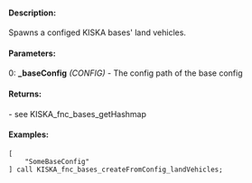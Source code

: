 #### Description:
Spawns a configed KISKA bases' land vehicles.

#### Parameters:
0: **_baseConfig** *(CONFIG)* - The config path of the base config

#### Returns:
<HASHMAP> - see KISKA_fnc_bases_getHashmap

#### Examples:
```sqf
[
    "SomeBaseConfig"
] call KISKA_fnc_bases_createFromConfig_landVehicles;
```

